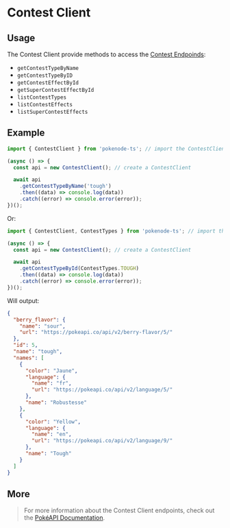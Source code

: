 # Contest Client

## Usage

The Contest Client provide methods to access the [Contest Endpoinds](https://pokeapi.co/docs/v2#contests-section):

- `getContestTypeByName`
- `getContestTypeByID`
- `getContestEffectById`
- `getSuperContestEffectById`
- `listContestTypes`
- `listContestEffects`
- `listSuperContestEffects`

## Example

```js
import { ContestClient } from 'pokenode-ts'; // import the ContestClient

(async () => {
  const api = new ContestClient(); // create a ContestClient

  await api
    .getContestTypeByName('tough')
    .then((data) => console.log(data))
    .catch((error) => console.error(error));
})();
```

Or:

```js
import { ContestClient, ContestTypes } from 'pokenode-ts'; // import the ContestClient and the ContestTypes enum

(async () => {
  const api = new ContestClient(); // create a ContestClient

  await api
    .getContestTypeById(ContestTypes.TOUGH)
    .then((data) => console.log(data))
    .catch((error) => console.error(error));
})();
```

Will output:

```json
{
  "berry_flavor": {
    "name": "sour",
    "url": "https://pokeapi.co/api/v2/berry-flavor/5/"
  },
  "id": 5,
  "name": "tough",
  "names": [
    {
      "color": "Jaune",
      "language": {
        "name": "fr",
        "url": "https://pokeapi.co/api/v2/language/5/"
      },
      "name": "Robustesse"
    },
    {
      "color": "Yellow",
      "language": {
        "name": "en",
        "url": "https://pokeapi.co/api/v2/language/9/"
      },
      "name": "Tough"
    }
  ]
}
```

## More

> For more information about the Contest Client endpoints, check out the [PokéAPI Documentation](https://pokeapi.co/docs/v2#contests-section).
